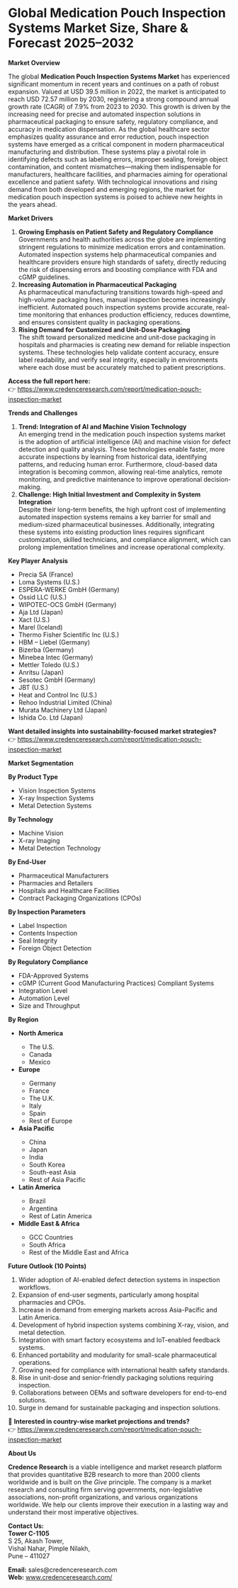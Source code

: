 # Global Medication Pouch Inspection Systems Market Size, Share & Forecast 2025–2032


<p><strong>Market Overview</strong></p>
<p>The global <strong>Medication Pouch Inspection Systems Market</strong> has experienced significant momentum in recent years and continues on a path of robust expansion. Valued at USD 39.5 million in 2022, the market is anticipated to reach USD 72.57 million by 2030, registering a strong compound annual growth rate (CAGR) of 7.9% from 2023 to 2030. This growth is driven by the increasing need for precise and automated inspection solutions in pharmaceutical packaging to ensure safety, regulatory compliance, and accuracy in medication dispensation. As the global healthcare sector emphasizes quality assurance and error reduction, pouch inspection systems have emerged as a critical component in modern pharmaceutical manufacturing and distribution. These systems play a pivotal role in identifying defects such as labeling errors, improper sealing, foreign object contamination, and content mismatches&mdash;making them indispensable for manufacturers, healthcare facilities, and pharmacies aiming for operational excellence and patient safety. With technological innovations and rising demand from both developed and emerging regions, the market for medication pouch inspection systems is poised to achieve new heights in the years ahead.</p>
<p><strong>Market Drivers</strong></p>
<ol>
<li><strong> Growing Emphasis on Patient Safety and Regulatory Compliance</strong><br /> Governments and health authorities across the globe are implementing stringent regulations to minimize medication errors and contamination. Automated inspection systems help pharmaceutical companies and healthcare providers ensure high standards of safety, directly reducing the risk of dispensing errors and boosting compliance with FDA and cGMP guidelines.</li>
<li><strong> Increasing Automation in Pharmaceutical Packaging</strong><br /> As pharmaceutical manufacturing transitions towards high-speed and high-volume packaging lines, manual inspection becomes increasingly inefficient. Automated pouch inspection systems provide accurate, real-time monitoring that enhances production efficiency, reduces downtime, and ensures consistent quality in packaging operations.</li>
<li><strong> Rising Demand for Customized and Unit-Dose Packaging</strong><br /> The shift toward personalized medicine and unit-dose packaging in hospitals and pharmacies is creating new demand for reliable inspection systems. These technologies help validate content accuracy, ensure label readability, and verify seal integrity, especially in environments where each dose must be accurately matched to patient prescriptions.</li>
</ol>
<p><strong>Access the full report here:</strong><br /> 👉 <a href="https://www.credenceresearch.com/report/medication-pouch-inspection-market">https://www.credenceresearch.com/report/medication-pouch-inspection-market</a></p>
<p><strong>Trends and Challenges</strong></p>
<ol>
<li><strong> Trend: Integration of AI and Machine Vision Technology</strong><br /> An emerging trend in the medication pouch inspection systems market is the adoption of artificial intelligence (AI) and machine vision for defect detection and quality analysis. These technologies enable faster, more accurate inspections by learning from historical data, identifying patterns, and reducing human error. Furthermore, cloud-based data integration is becoming common, allowing real-time analytics, remote monitoring, and predictive maintenance to improve operational decision-making.</li>
<li><strong> Challenge: High Initial Investment and Complexity in System Integration</strong><br /> Despite their long-term benefits, the high upfront cost of implementing automated inspection systems remains a key barrier for small and medium-sized pharmaceutical businesses. Additionally, integrating these systems into existing production lines requires significant customization, skilled technicians, and compliance alignment, which can prolong implementation timelines and increase operational complexity.</li>
</ol>
<p><strong>Key Player Analysis</strong></p>
<ul>
<li>Precia SA (France)</li>
<li>Loma Systems (U.S.)</li>
<li>ESPERA-WERKE GmbH (Germany)</li>
<li>Ossid LLC (U.S.)</li>
<li>WIPOTEC-OCS GmbH (Germany)</li>
<li>Aja Ltd (Japan)</li>
<li>Xact (U.S.)</li>
<li>Marel (Iceland)</li>
<li>Thermo Fisher Scientific Inc (U.S.)</li>
<li>HBM &ndash; Liebel (Germany)</li>
<li>Bizerba (Germany)</li>
<li>Minebea Intec (Germany)</li>
<li>Mettler Toledo (U.S.)</li>
<li>Anritsu (Japan)</li>
<li>Sesotec GmbH (Germany)</li>
<li>JBT (U.S.)</li>
<li>Heat and Control Inc (U.S.)</li>
<li>Rehoo Industrial Limited (China)</li>
<li>Murata Machinery Ltd (Japan)</li>
<li>Ishida Co. Ltd (Japan)</li>
</ul>
<p><strong>Want detailed insights into sustainability-focused market strategies?</strong><br /> 👉 <a href="https://www.credenceresearch.com/report/medication-pouch-inspection-market">https://www.credenceresearch.com/report/medication-pouch-inspection-market</a></p>
<p><strong>Market Segmentation</strong></p>
<p><strong>By Product Type</strong></p>
<ul>
<li>Vision Inspection Systems</li>
<li>X-ray Inspection Systems</li>
<li>Metal Detection Systems</li>
</ul>
<p><strong>By Technology</strong></p>
<ul>
<li>Machine Vision</li>
<li>X-ray Imaging</li>
<li>Metal Detection Technology</li>
</ul>
<p><strong>By End-User</strong></p>
<ul>
<li>Pharmaceutical Manufacturers</li>
<li>Pharmacies and Retailers</li>
<li>Hospitals and Healthcare Facilities</li>
<li>Contract Packaging Organizations (CPOs)</li>
</ul>
<p><strong>By Inspection Parameters</strong></p>
<ul>
<li>Label Inspection</li>
<li>Contents Inspection</li>
<li>Seal Integrity</li>
<li>Foreign Object Detection</li>
</ul>
<p><strong>By Regulatory Compliance</strong></p>
<ul>
<li>FDA-Approved Systems</li>
<li>cGMP (Current Good Manufacturing Practices) Compliant Systems</li>
<li>Integration Level</li>
<li>Automation Level</li>
<li>Size and Throughput</li>
</ul>
<p><strong>By Region</strong></p>
<ul>
<li><strong>North America</strong></li>
<ul>
<li>The U.S.</li>
<li>Canada</li>
<li>Mexico</li>
</ul>
<li><strong>Europe</strong></li>
<ul>
<li>Germany</li>
<li>France</li>
<li>The U.K.</li>
<li>Italy</li>
<li>Spain</li>
<li>Rest of Europe</li>
</ul>
<li><strong>Asia Pacific</strong></li>
<ul>
<li>China</li>
<li>Japan</li>
<li>India</li>
<li>South Korea</li>
<li>South-east Asia</li>
<li>Rest of Asia Pacific</li>
</ul>
<li><strong>Latin America</strong></li>
<ul>
<li>Brazil</li>
<li>Argentina</li>
<li>Rest of Latin America</li>
</ul>
<li><strong>Middle East &amp; Africa</strong></li>
<ul>
<li>GCC Countries</li>
<li>South Africa</li>
<li>Rest of the Middle East and Africa</li>
</ul>
</ul>
<p><strong>Future Outlook (10 Points)</strong></p>
<ol>
<li>Wider adoption of AI-enabled defect detection systems in inspection workflows.</li>
<li>Expansion of end-user segments, particularly among hospital pharmacies and CPOs.</li>
<li>Increase in demand from emerging markets across Asia-Pacific and Latin America.</li>
<li>Development of hybrid inspection systems combining X-ray, vision, and metal detection.</li>
<li>Integration with smart factory ecosystems and IoT-enabled feedback systems.</li>
<li>Enhanced portability and modularity for small-scale pharmaceutical operations.</li>
<li>Growing need for compliance with international health safety standards.</li>
<li>Rise in unit-dose and senior-friendly packaging solutions requiring inspection.</li>
<li>Collaborations between OEMs and software developers for end-to-end solutions.</li>
<li>Surge in demand for sustainable packaging and inspection solutions.</li>
</ol>
<p>📌 <strong>Interested in country-wise market projections and trends?</strong><br /> 👉 <a href="https://www.credenceresearch.com/report/medication-pouch-inspection-market">https://www.credenceresearch.com/report/medication-pouch-inspection-market</a></p>
<p><strong>About Us</strong></p>
<p><strong>Credence Research</strong> is a viable intelligence and market research platform that provides quantitative B2B research to more than 2000 clients worldwide and is built on the <em>Give</em> principle. The company is a market research and consulting firm serving governments, non-legislative associations, non-profit organizations, and various organizations worldwide. We help our clients improve their execution in a lasting way and understand their most imperative objectives.</p>
<p><strong>Contact Us:</strong><br /> <strong>Tower C-1105</strong><br /> S 25, Akash Tower,<br /> Vishal Nahar, Pimple Nilakh,<br /> Pune &ndash; 411027</p>
<p><strong>Email:</strong> sales@credenceresearch.com<br /> <strong>Web:</strong> <a href="http://www.credenceresearch.com/">www.credenceresearch.com/</a></p>

